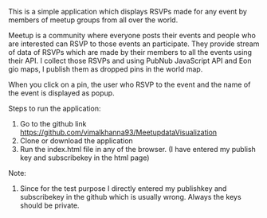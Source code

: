 This is a simple application which displays RSVPs made for any event by members of meetup groups from all over the world. 

Meetup is a community where everyone posts their events and people who are interested can RSVP to those events an participate. They provide stream of data of RSVPs which are made by their members to all the events using their API. I collect those RSVPs and using PubNub JavaScript API and Eon gio maps, I publish them as dropped pins in the world map. 

When you click on a pin, the user who RSVP to the event and the name of the event is displayed as popup. 

Steps to run the application:
1. Go to the github link https://github.com/vimalkhanna93/MeetupdataVisualization
2. Clone or download the application
3. Run the index.html file in any of the browser. (I have entered my publish key and subscribekey in the html page)


Note: 
1. Since for the test purpose I directly entered my publishkey and subscribekey in the github which is usually wrong. Always the keys should be private. 
